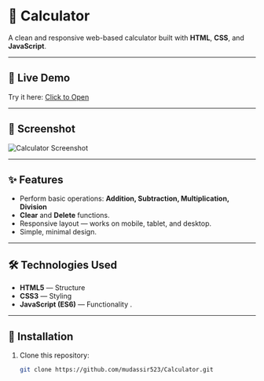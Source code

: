 
# 🧮 Calculator

A clean and responsive web-based calculator built with **HTML**, **CSS**, and **JavaScript**.

---

## 🔗 Live Demo
Try it here: [Click to Open](https://mudassir523.github.io/Calculator/)

---

## 📸 Screenshot
![Calculator Screenshot](screenshot.png)  

---

## ✨ Features
- Perform basic operations: **Addition, Subtraction, Multiplication, Division**
- **Clear** and **Delete** functions.
- Responsive layout — works on mobile, tablet, and desktop.
- Simple, minimal design.

---

## 🛠️ Technologies Used
- **HTML5** — Structure  
- **CSS3** — Styling  
- **JavaScript (ES6)** — Functionality  .

---

## 📂 Installation
1. Clone this repository:
   ```bash
   git clone https://github.com/mudassir523/Calculator.git
